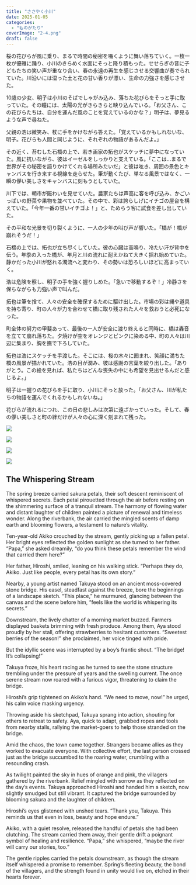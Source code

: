 ```yaml
---
title: "ささやく小川"
date: 2025-01-05
categories: 
  - "ものがたり"
coverImage: "2-4.png"
draft: false
---
```


桜の花びらが風に乗り、まるで時間の秘密を囁くように舞い落ちていく。一枚一枚が優雅に踊り、小川のきらめく水面にそっと降り積もった。せせらぎの音に子どもたちの笑い声が重なり合い、春の永遠の再生を感じさせる交響曲が奏でられていた。川沿いには湿った土と花の甘い香りが漂い、生命の力強さを感じさせた。

10歳の少女、明子は小川のそばでしゃがみ込み、落ちた花びらをそっと手に取っていた。その瞳には、太陽の光がきらきらと映り込んでいる。「お父さん、この花びらたちは、自分を運んだ風のことを覚えているのかな？」明子は、夢見るような声で尋ねた。

父親の浩は微笑み、杖に手をかけながら答えた。「覚えているかもしれないな、明子。花びらも人間と同じように、それぞれの物語があるんだよ。」

その近く、苔むした石橋の上で、若き画家の拓也がスケッチに夢中になっていた。風に抗いながら、彼はイーゼルをしっかりと支えている。「ここは…まるで世界がその秘密を語りかけてくれる場所みたいだ」と彼は呟き、周囲の景色とキャンバスを行き来する視線を走らせた。筆が動くたび、単なる風景ではなく、一瞬の儚い美しさをキャンバスに刻もうとしていた。

川下では、朝市が賑わいを見せていた。農家たちは声高に客を呼び込み、かごいっぱいの野菜や果物を並べていた。その中で、彩は誇らしげにイチゴの屋台を構えていた。「今年一番の甘いイチゴよ！」と、ためらう客に試食を差し出していた。

その平和な光景を切り裂くように、一人の少年の叫び声が響いた。「橋が！橋が崩れそうだ！」

石橋の上では、拓也が立ち尽くしていた。彼の心臓は高鳴り、冷たい汗が背中を伝う。年季の入った橋が、年月と川の流れに耐えかねて大きく揺れ始めていた。静かだった小川が怒れる濁流へと変わり、その勢いは恐ろしいほどに高まっていく。

浩は危険を察し、明子の手を強く握りしめた。「急いで移動するぞ！」冷静さを保ちながらも力強い声で叫んだ。

拓也は筆を捨て、人々の安全を確保するために駆け出した。市場の彩は縄や道具を持ち寄り、町の人々が力を合わせて橋に取り残された人々を救おうと必死になった。

町全体の努力の甲斐あって、最後の一人が安全に渡り終えると同時に、橋は轟音を立てて崩れ落ちた。夕焼けが空をオレンジとピンクに染める中、町の人々は川辺に集まり、胸を撫で下ろしていた。

拓也は浩にスケッチを手渡した。そこには、桜の木々に囲まれ、笑顔に満ちた橋の風景が描かれていた。浩の目が潤み、彼は感謝の言葉を絞り出した。「ありがとう。この絵を見れば、私たちはどんな喪失の中にも希望を見出せるんだと感じるよ。」

明子は一握りの花びらを手に取り、小川にそっと放った。「お父さん、川が私たちの物語を運んでくれるかもしれないね。」

花びらが流れるにつれ、この日の悲しみは次第に遠ざかっていった。そして、春の儚い美しさと町の絆だけが人々の心に深く刻まれて残った。

![](images/1-4-1024x585.png)

![](images/2-4-1024x585.png)

![](images/3-5-1024x585.png)

![](images/4-5-1024x585.png)

## **The Whispering Stream**

The spring breeze carried sakura petals, their soft descent reminiscent of whispered secrets. Each petal pirouetted through the air before resting on the shimmering surface of a tranquil stream. The harmony of flowing water and distant laughter of children painted a picture of renewal and timeless wonder. Along the riverbank, the air carried the mingled scents of damp earth and blooming flowers, a testament to nature’s vitality.

Ten-year-old Akiko crouched by the stream, gently picking up a fallen petal. Her bright eyes reflected the golden sunlight as she turned to her father. “Papa,” she asked dreamily, “do you think these petals remember the wind that carried them here?”

Her father, Hiroshi, smiled, leaning on his walking stick. “Perhaps they do, Akiko. Just like people, every petal has its own story.”

Nearby, a young artist named Takuya stood on an ancient moss-covered stone bridge. His easel, steadfast against the breeze, bore the beginnings of a landscape sketch. “This place,” he murmured, glancing between the canvas and the scene before him, “feels like the world is whispering its secrets.”

Downstream, the lively chatter of a morning market buzzed. Farmers displayed baskets brimming with fresh produce. Among them, Aya stood proudly by her stall, offering strawberries to hesitant customers. “Sweetest berries of the season!” she proclaimed, her voice tinged with pride.

But the idyllic scene was interrupted by a boy’s frantic shout. “The bridge! It’s collapsing!”

Takuya froze, his heart racing as he turned to see the stone structure trembling under the pressure of years and the swelling current. The once serene stream now roared with a furious vigor, threatening to claim the bridge.

Hiroshi’s grip tightened on Akiko’s hand. “We need to move, now!” he urged, his calm voice masking urgency.

Throwing aside his sketchpad, Takuya sprang into action, shouting for others to retreat to safety. Aya, quick to adapt, grabbed ropes and tools from nearby stalls, rallying the market-goers to help those stranded on the bridge.

Amid the chaos, the town came together. Strangers became allies as they worked to evacuate everyone. With collective effort, the last person crossed just as the bridge succumbed to the roaring water, crumbling with a resounding crash.

As twilight painted the sky in hues of orange and pink, the villagers gathered by the riverbank. Relief mingled with sorrow as they reflected on the day’s events. Takuya approached Hiroshi and handed him a sketch, now slightly smudged but still vibrant. It captured the bridge surrounded by blooming sakura and the laughter of children.

Hiroshi’s eyes glistened with unshed tears. “Thank you, Takuya. This reminds us that even in loss, beauty and hope endure.”

Akiko, with a quiet resolve, released the handful of petals she had been clutching. The stream carried them away, their gentle drift a poignant symbol of healing and resilience. “Papa,” she whispered, “maybe the river will carry our stories, too.”

The gentle ripples carried the petals downstream, as though the stream itself whispered a promise to remember. Spring’s fleeting beauty, the bond of the villagers, and the strength found in unity would live on, etched in their hearts forever.
